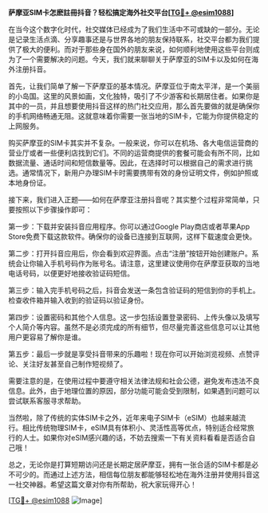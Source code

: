 **萨摩亚SIM卡怎麽註冊抖音？轻松搞定海外社交平台[[TG💪+ @esim1088](https://t.me/s/esim1088)]**

在当今这个数字化时代，社交媒体已经成为了我们生活中不可或缺的一部分。无论是记录生活点滴、分享趣事还是与世界各地的朋友保持联系，社交平台都为我们提供了极大的便利。而对于那些身在国外的朋友来说，如何顺利地使用这些平台则成为了一个需要解决的问题。今天，我们就来聊聊关于萨摩亚的SIM卡以及如何在海外注册抖音。

首先，让我们简单了解一下萨摩亚的基本情况。萨摩亚位于南太平洋，是一个美丽的小岛国。这里的风景如画，文化独特，吸引了不少游客和长期居住者。如果你是其中的一员，并且想要使用抖音这样的热门社交应用，那么首先要做的就是确保你的手机网络畅通无阻。这就意味着你需要一张当地的SIM卡，它能为你提供稳定的上网服务。

购买萨摩亚的SIM卡其实并不复杂。一般来说，你可以在机场、各大电信运营商的营业厅或者一些便利店找到它们。不同的运营商提供的套餐可能会有所不同，比如数据流量、通话时间和短信数量等。因此，在选择时可以根据自己的需求进行挑选。通常情况下，新用户办理SIM卡时需要携带有效的身份证明文件，例如护照或本地身份证。

接下来，我们进入正题——如何在萨摩亚注册抖音呢？其实整个过程非常简单，只要按照以下步骤操作即可：

第一步：下载并安装抖音应用程序。你可以通过Google Play商店或者苹果App Store免费下载这款软件。确保你的设备已连接到互联网，这样下载速度会更快。

第二步：打开抖音应用后，你会看到欢迎界面。点击“注册”按钮开始创建账户。系统会让你输入手机号码作为账号名。请注意，这里建议使用你在萨摩亚获取的当地电话号码，以便更好地接收验证码短信。

第三步：输入完手机号码之后，抖音会发送一条包含验证码的短信到你的手机上。检查收件箱并输入收到的验证码以验证身份。

第四步：设置密码和其他个人信息。这一步包括设置登录密码、上传头像以及填写个人简介等内容。虽然不是必须完成的所有细节，但尽量完善这些信息可以让其他用户更容易了解你是谁。

第五步：最后一步就是享受抖音带来的乐趣啦！现在你可以开始浏览视频、点赞评论、关注好友甚至自己制作短视频了。

需要注意的是，在使用过程中要遵守相关法律法规和社会公德，避免发布违法不良信息。此外，由于地理位置的原因，部分功能可能会受到限制，如果遇到问题可以尝试联系客服寻求帮助。

当然啦，除了传统的实体SIM卡之外，近年来电子SIM卡（eSIM）也越来越流行。相比传统物理SIM卡，eSIM具有体积小、灵活性高等优点，特别适合经常旅行的人士。如果你对eSIM感兴趣的话，不妨去搜索一下有关资料看看是否适合自己哦！

总之，无论你是打算短期访问还是长期定居萨摩亚，拥有一张合适的SIM卡都是必不可少的。而通过上述方法，相信每位朋友都能够轻松地在海外注册并使用抖音这一社交神器。希望这篇文章对你有所帮助，祝大家玩得开心！

[[TG💪+ @esim1088](https://t.me/s/esim1088) ![Image](https://i.postimg.cc/4NQfJmqS/Snipaste-2025-05-13-00-14-12.png)]